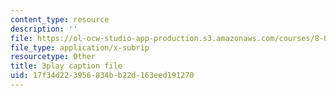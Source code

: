 ```yaml
---
content_type: resource
description: ''
file: https://ol-ocw-studio-app-production.s3.amazonaws.com/courses/8-01sc-classical-mechanics-fall-2016/17f34d223956834bb22d163eed191270_ZMa-xKcM2L8.srt
file_type: application/x-subrip
resourcetype: Other
title: 3play caption file
uid: 17f34d22-3956-834b-b22d-163eed191270
---
```

